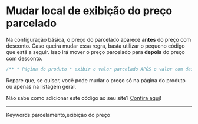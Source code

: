 # Mudar local de exibição do preço parcelado

Na configuração básica, o preço do parcelado aparece **antes** do preço com desconto. Caso queira mudar essa regra, basta utilizar o pequeno código que está a seguir. Isso irá mover o preço parcelado para **depois** do preço com desconto.  

```php
/** * Página do produto * exibir o valor parcelado APÓS o valor com desconto */ add_filter( 'wcsp_card_price_before_ticket_main_price', '__return_false' ); add_filter( 'wcsp_card_price_after_ticket_main_price', '__return_true' ); /** * Listagem de produtos * exibir o valor parcelado APÓS o valor com desconto */ add_filter( 'wcsp_card_price_before_ticket_loop', '__return_false' ); add_filter( 'wcsp_card_price_after_ticket_loop', '__return_true' );
```

Repare que, se quiser, você pode mudar o preço só na página do produto ou apenas na listagem geral.  

Não sabe como adicionar este código ao seu site? [Confira aqui](https://fernandoacosta.net/blog/docs/adicionar-codigos-php-wordpress/)!

___

Keywords:parcelamento,exibição do preço